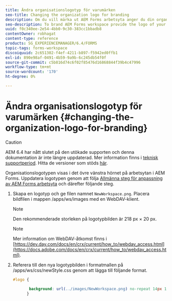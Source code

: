 ```yaml
---
title: Ändra organisationslogotyp för varumärken
seo-title: Changing the organization logo for branding
description: Om du vill märka ut AEM Forms arbetsyta anger du din organisations logotyp genom att anpassa standardlogotypen.
seo-description: To brand AEM Forms workspace provide the logo of your organization by customizing the default logo.
uuid: f0c340ee-2e54-4bb0-9c30-383cc1bbadb8
contentOwner: robhagat
content-type: reference
products: SG_EXPERIENCEMANAGER/6.4/FORMS
topic-tags: forms-workspace
discoiquuid: 2c651302-f4ef-4211-b897-f5942ed0ffb1
exl-id: 890e98af-0491-4b59-9a9b-6c245db54f0f
source-git-commit: c5b816d74c6f02f85476d16868844f39b4c47996
workflow-type: tm+mt
source-wordcount: '170'
ht-degree: 0%

---
```


# Ändra organisationslogotyp för varumärken {#changing-the-organization-logo-for-branding}

>[!CAUTION]
>
>AEM 6.4 har nått slutet på den utökade supporten och denna dokumentation är inte längre uppdaterad. Mer information finns i [teknisk supportperiod](https://helpx.adobe.com/support/programs/eol-matrix.html). Hitta de versioner som stöds [här](https://experienceleague.adobe.com/docs/).

Organisationslogotypen visas i det övre vänstra hörnet på arbetsytan i AEM Forms. Uppdatera logotypen genom att följa [Allmänna steg för anpassning av AEM Forms arbetsyta](/help/forms/using/generic-steps-html-workspace-customization.md#generic-steps-for-html-workspace-customization) och därefter följande steg.

1. Skapa en logotyp och ge filen namnet `NewWorkspace.png`. Placera bildfilen i mappen /apps/ws/images med en WebDAV-klient.

   >[!NOTE]
   >
   >Den rekommenderade storleken på logotypbilden är 218 px × 20 px.

   >[!NOTE]
   >
   >Mer information om WebDAV-åtkomst finns i [https://dev.day.com/docs/en/crx/current/how_to/webdav_access.html](https://docs.adobe.com/docs/en/crx/current/how_to/webdav_access.html).

1. Referera till den nya logotypbilden i formatmallen på /apps/ws/css/newStyle.css genom att lägga till följande format.

   ```css
   #logo {
   
          background: url(../images/NewWorkspace.png) no-repeat 14px 11px; 
         }
   ```
